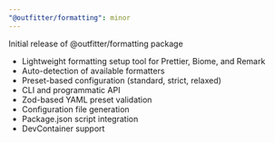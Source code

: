 ```yaml
---
"@outfitter/formatting": minor
---
```


Initial release of @outfitter/formatting package

- Lightweight formatting setup tool for Prettier, Biome, and Remark
- Auto-detection of available formatters
- Preset-based configuration (standard, strict, relaxed)
- CLI and programmatic API
- Zod-based YAML preset validation
- Configuration file generation
- Package.json script integration
- DevContainer support